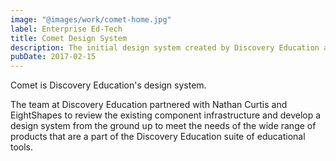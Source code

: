 ```yaml
---
image: "@images/work/comet-home.jpg"
label: Enterprise Ed-Tech
title: Comet Design System
description: The initial design system created by Discovery Education and EightShapes.
pubDate: 2017-02-15
---
```


Comet is Discovery Education's design system.

The team at Discovery Education partnered with Nathan Curtis and EightShapes to review the existing component infrastructure and develop a design system from the ground up to meet the needs of the wide range of products that are a part of the Discovery Education suite of educational tools.
